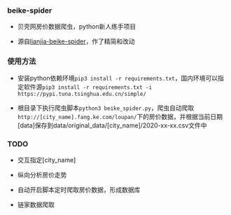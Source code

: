 ### beike-spider

- 贝壳网房价数据爬虫，python新人练手项目

- 源自[lianjia-beike-spider](https://github.com/jumper2014/lianjia-beike-spider.git)，作了精简和改动

### 使用方法

- 安装python依赖环境`pip3 install -r requirements.txt`，国内环境可以指定软件源`pip3 install -r requirements.txt -i https://pypi.tuna.tsinghua.edu.cn/simple/`

- 根目录下执行爬虫脚本`python3 beike_spider.py`，爬虫自动爬取`http://[city_name].fang.ke.com/loupan/`下的房价数据，并根据当前日期[data]保存到data/original_data/[city_name]/2020-xx-xx.csv文件中

### TODO

- 交互指定[city_name]

- 纵向分析房价走势

- 自动开启脚本定时爬取房价数据，形成数据库

- 链家数据爬取

